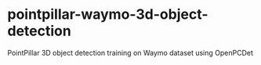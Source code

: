 # pointpillar-waymo-3d-object-detection
PointPillar 3D object detection training on Waymo dataset using OpenPCDet
